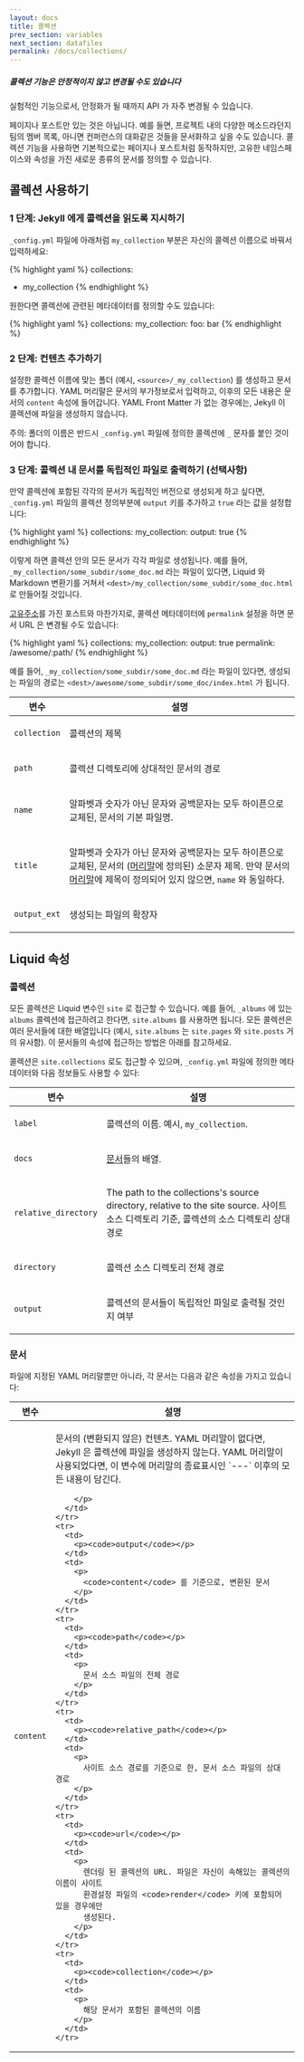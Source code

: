 ```yaml
---
layout: docs
title: 콜렉션
prev_section: variables
next_section: datafiles
permalink: /docs/collections/
---
```


<div class="note warning">
  <h5>콜렉션 기능은 안정적이지 않고 변경될 수도 있습니다</h5>
  <p>
    실험적인 기능으로서, 안정화가 될 때까지 API 가 자주 변경될 수 있습니다.
  </p>
</div>

페이지나 포스트만 있는 것은 아닙니다. 예를 들면, 프로젝트 내의 다양한 메소드라던지 팀의 멤버 목록, 아니면 컨퍼런스의 대화같은 것들을 문서화하고 싶을 수도 있습니다. 콜렉션 기능을 사용하면 기본적으로는 페이지나 포스트처럼 동작하지만, 고유한 네임스페이스와 속성을 가진 새로운 종류의 문서를 정의할 수 있습니다.

## 콜렉션 사용하기

### 1 단계: Jekyll 에게 콜렉션을 읽도록 지시하기

`_config.yml` 파일에 아래처럼 `my_collection` 부분은 자신의 콜렉션 이름으로 바꿔서 입력하세요:

{% highlight yaml %}
collections:
- my_collection
{% endhighlight %}

원한다면 콜렉션에 관련된 메타데이터를 정의할 수도 있습니다:

{% highlight yaml %}
collections:
  my_collection:
    foo: bar
{% endhighlight %}

### 2 단계: 컨텐츠 추가하기

설정한 콜렉션 이름에 맞는 폴더 (예시, `<source>/_my_collection`) 를 생성하고 문서를 추가합니다.
YAML 머리말은 문서의 부가정보로서 입력하고, 이후의 모든 내용은 문서의 `content` 속성에 들어갑니다. YAML Front Matter 가 없는 경우에는, Jekyll 이 콜렉션에 파일을 생성하지 않습니다.

주의: 폴더의 이름은 반드시 `_config.yml` 파일에 정의한 콜렉션에 `_` 문자를 붙인 것이어야 합니다.

### 3 단계: 콜렉션 내 문서를 독립적인 파일로 출력하기 (선택사항)

만약 콜렉션에 포함된 각각의 문서가 독립적인 버전으로 생성되게 하고 싶다면, `_config.yml` 파일의 콜렉션 정의부분에 `output` 키를 추가하고 `true` 라는 값을 설정합니다:

{% highlight yaml %}
collections:
  my_collection:
    output: true
{% endhighlight %}

이렇게 하면 콜렉션 안의 모든 문서가 각각 파일로 생성됩니다.
예를 들어, `_my_collection/some_subdir/some_doc.md` 라는 파일이 있다면,
Liquid 와 Markdown 변환기를 거쳐서
`<dest>/my_collection/some_subdir/some_doc.html` 로 만들어질 것입니다.

[고유주소](../permalinks/)를 가진 포스트와 마찬가지로, 콜렉션 메타데이터에 `permalink` 설정을 하면 문서 URL 은 변경될 수도 있습니다:

{% highlight yaml %}
collections:
  my_collection:
    output: true
    permalink: /awesome/:path/
{% endhighlight %}

예를 들어, `_my_collection/some_subdir/some_doc.md` 라는 파일이 있다면, 생성되는 파일의 경로는 `<dest>/awesome/some_subdir/some_doc/index.html` 가 됩니다.

<div class="mobile-side-scroller">
<table>
  <thead>
    <tr>
      <th>변수</th>
      <th>설명</th>
    </tr>
  </thead>
  <tbody>
    <tr>
      <td>
        <p><code>collection</code></p>
      </td>
      <td>
        <p>콜렉션의 제목</p>
      </td>
    </tr>
    <tr>
      <td>
        <p><code>path</code></p>
      </td>
      <td>
        <p>콜렉션 디렉토리에 상대적인 문서의 경로</p>
      </td>
    </tr>
    <tr>
      <td>
        <p><code>name</code></p>
      </td>
      <td>
        <p>알파벳과 숫자가 아닌 문자와 공백문자는 모두 하이픈으로 교체된, 문서의 기본 파일명.</p>
      </td>
    </tr>
    <tr>
      <td>
        <p><code>title</code></p>
      </td>
      <td>
        <p>알파벳과 숫자가 아닌 문자와 공백문자는 모두 하이픈으로 교체된, 문서의 (<a href="/docs/frontmatter/">머리말</a>에 정의된) 소문자 제목. 만약 문서의 <a href="/docs/frontmatter/">머리말</a>에 제목이 정의되어 있지 않으면, <code>name</code> 와 동일하다.</p>
      </td>
    </tr>
    <tr>
      <td>
        <p><code>output_ext</code></p>
      </td>
      <td>
        <p>생성되는 파일의 확장자</p>
      </td>
    </tr>
  </tbody>
</table>
</div>

## Liquid 속성

### 콜렉션

모든 콜렉션은 Liquid 변수인 `site` 로 접근할 수 있습니다. 예를 들어, `_albums` 에 있는 `albums` 콜렉션에 접근하려고 한다면, `site.albums` 를 사용하면 됩니다. 모든 콜렉션은 여러 문서들에 대한 배열입니다 (예시, `site.albums` 는 `site.pages` 와 `site.posts` 거의 유사함). 이 문서들의 속성에 접근하는 방법은 아래를 참고하세요.

콜렉션은 `site.collections` 로도 접근할 수 있으며, `_config.yml` 파일에 정의한 메타데이터와 다음 정보들도 사용할 수 있다:

<div class="mobile-side-scroller">
<table>
  <thead>
    <tr>
      <th>변수</th>
      <th>설명</th>
    </tr>
  </thead>
  <tbody>
    <tr>
      <td>
        <p><code>label</code></p>
      </td>
      <td>
        <p>
          콜렉션의 이름. 예시, <code>my_collection</code>.
        </p>
      </td>
    </tr>
    <tr>
      <td>
        <p><code>docs</code></p>
      </td>
      <td>
        <p>
          <a href="#documents">문서</a>들의 배열.
        </p>
      </td>
    </tr>
    <tr>
      <td>
        <p><code>relative_directory</code></p>
      </td>
      <td>
        <p>
          The path to the collections's source directory, relative to the site source.
          사이트 소스 디렉토리 기준, 콜렉션의 소스 디렉토리 상대 경로
        </p>
      </td>
    </tr>
    <tr>
      <td>
        <p><code>directory</code></p>
      </td>
      <td>
        <p>
          콜렉션 소스 디렉토리 전체 경로
        </p>
      </td>
    </tr>
    <tr>
      <td>
        <p><code>output</code></p>
      </td>
      <td>
        <p>
          콜렉션의 문서들이 독립적인 파일로 출력될 것인지 여부
        </p>
      </td>
    </tr>
  </tbody>
</table>
</div>


### 문서

파일에 지정된 YAML 머리말뿐만 아니라, 각 문서는 다음과 같은 속성을 가지고 있습니다:

<div class="mobile-side-scroller">
<table>
  <thead>
    <tr>
      <th>변수</th>
      <th>설명</th>
    </tr>
  </thead>
  <tbody>
    <tr>
      <td>
        <p><code>content</code></p>
      </td>
      <td>
        <p>
          문서의 (변환되지 않은) 컨텐츠. YAML 머리말이 없다면, Jekyll 은 콜렉션에 파일을 생성하지 않는다.
          YAML 머리말이 사용되었다면, 이 변수에 머리말의 종료표시인 `---` 이후의 모든 내용이 담긴다.

        </p>
      </td>
    </tr>
    <tr>
      <td>
        <p><code>output</code></p>
      </td>
      <td>
        <p>
          <code>content</code> 를 기준으로, 변환된 문서
        </p>
      </td>
    </tr>
    <tr>
      <td>
        <p><code>path</code></p>
      </td>
      <td>
        <p>
          문서 소스 파일의 전체 경로
        </p>
      </td>
    </tr>
    <tr>
      <td>
        <p><code>relative_path</code></p>
      </td>
      <td>
        <p>
          사이트 소스 경로를 기준으로 한, 문서 소스 파일의 상대 경로
        </p>
      </td>
    </tr>
    <tr>
      <td>
        <p><code>url</code></p>
      </td>
      <td>
        <p>
          렌더링 된 콜렉션의 URL. 파일은 자신이 속해있는 콜렉션의 이름이 사이트
          환경설정 파일의 <code>render</code> 키에 포함되어 있을 경우에만
          생성된다.
        </p>
      </td>
    </tr>
    <tr>
      <td>
        <p><code>collection</code></p>
      </td>
      <td>
        <p>
          해당 문서가 포함된 콜렉션의 이름
        </p>
      </td>
    </tr>
  </tbody>
</table>
</div>
